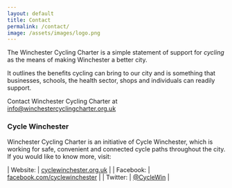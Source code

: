```yaml
---
layout: default
title: Contact
permalink: /contact/
image: /assets/images/logo.png
---
```


The Winchester Cycling Charter is a simple statement of support for *cycling* 
as the means of making Winchester a better city.

It outlines the benefits cycling can bring to our city and is something that 
businesses, schools, the health sector, shops and individuals can readily 
support.

Contact Winchester Cycling Charter at 
[info@winchestercyclingcharter.org.uk](mailto:info@winchestercyclingcharter.org.uk)

### Cycle Winchester

Winchester Cycling Charter is an initiative of Cycle Winchester, which is working for safe, convenient and 
connected cycle paths throughout the city. If you would like to know more, visit:

| Website: | [cyclewinchester.org.uk](https://cyclewinchester.org.uk/) |
| Facebook: | [facebook.com/cyclewinchester](https://https://www.facebook.com/cyclewinchester) |
| Twitter: | [@CycleWin](https://twitter.com/cyclewin) |
